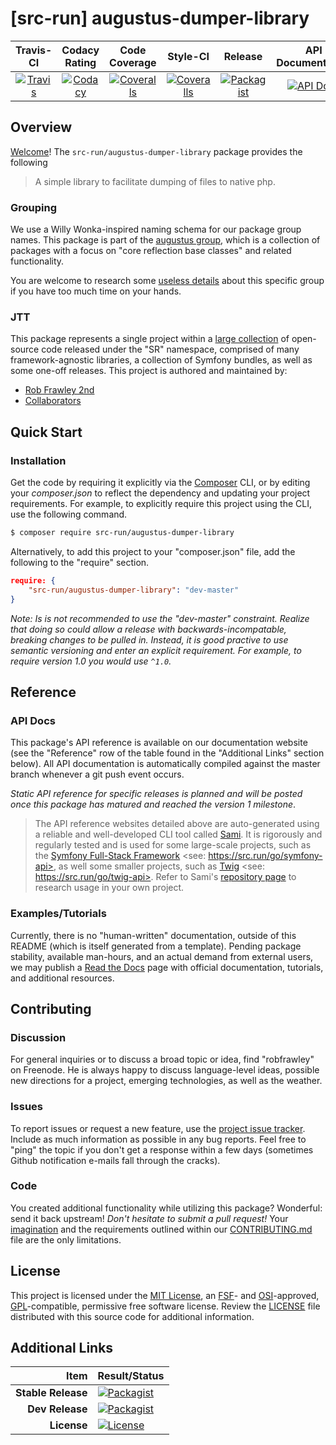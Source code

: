 
# [src-run] augustus-dumper-library

|       Travis-CI        |      Codacy Rating      |      Code Coverage      |        Style-CI         |         Release         |    API Documentation    |
|:----------------------:|:-----------------------:|:-----------------------:|:-----------------------:|:-----------------------:|:-----------------------:|
| [![Travis](https://src.run/augustus-dumper-library/travis.svg)](https://src.run/augustus-dumper-library/travis) | [![Codacy](https://src.run/augustus-dumper-library/codacy.svg)](https://src.run/augustus-dumper-library/codacy) | [![Coveralls](https://src.run/augustus-dumper-library/coveralls.svg)](https://src.run/augustus-dumper-library/coveralls) | [![Coveralls](https://src.run/augustus-dumper-library/styleci.svg)](https://src.run/augustus-dumper-library/styleci) | [![Packagist](https://src.run/augustus-dumper-library/packagist.svg)](https://src.run/augustus-dumper-library/packagist) | [![API Docs](https://src.run/augustus-dumper-library/api.svg)](https://src.run/augustus-dumper-library/api) | 


## Overview

[Welcome](https://src.run/go/readme_welcome)!
The `src-run/augustus-dumper-library` package provides the following

> A simple library to facilitate dumping of files to native php.

### Grouping

We use a Willy Wonka-inspired naming schema for our package group names. This package is part of the
[augustus group](https://src.run/augustus-dumper-library/group), which is a collection of packages with a focus
on "core reflection base classes" and related functionality.

You are welcome to research some [useless details](https://src.run/augustus-dumper-library/group_explanation)
about this specific group if you have too much time on your hands.

### JTT

This package represents a single project within a [large collection](https://src.run/go/explore) of open-source code
released under the "SR" namespace, comprised of many framework-agnostic libraries, a collection of Symfony bundles, as
well as some one-off releases. This project is authored and maintained by:

- [Rob Frawley 2nd](https://src.run/rmf)
- [Collaborators](https://src.run/augustus-dumper-library/github_collaborators)


## Quick Start

### Installation

Get the code by requiring it explicitly via the [Composer](https://getcomposer.com) CLI, or by editing your
*composer.json* to reflect the dependency and updating your project requirements. For example, to explicitly require
this project using the CLI, use the following command.

```bash
$ composer require src-run/augustus-dumper-library
```

Alternatively, to add this project to your "composer.json" file, add the following to the "require" section.

```json
require: {
	"src-run/augustus-dumper-library": "dev-master"
}
```

*Note: Is is not recommended to use the "dev-master" constraint. Realize that doing so could allow a release with
backwards-incompatable, breaking changes to be pulled in. Instead, it is good practive to use semantic versioning and
enter an explicit requirement. For example, to require version 1.0 you would use `^1.0`.*


## Reference

### API Docs

This package's API reference is available on our documentation website (see the "Reference" row of the table found in
the "Additional Links" section below). All API documentation is automatically compiled against the master branch
whenever a git push event occurs.

*Static API reference for specific releases is planned and will be posted once this package has matured and reached
the version 1 milestone*.

> The API reference websites detailed above are auto-generated using a reliable and well-developed CLI tool called
> [Sami](https://src.run/go/sami). It is rigorously and regularly tested and is used for some large-scale projects, such
> as the [Symfony Full-Stack Framework](https://src.run/go/symfony) <see: https://src.run/go/symfony-api>, as well some
> smaller projects, such as [Twig](https://src.run/go/sami-twig) <see: https://src.run/go/twig-api>. Refer to Sami's
> [repository page](https://src.run/go/sami) to research usage in your own project.

### Examples/Tutorials

Currently, there is no "human-written" documentation, outside of this README (which is itself generated from a
template). Pending package stability, available man-hours, and an actual demand from external users, we may publish
a [Read the Docs](https://src.run/go/rtd) page with official documentation, tutorials, and additional resources.


## Contributing

### Discussion

For general inquiries or to discuss a broad topic or idea, find "robfrawley" on Freenode. He is always happy to 
discuss language-level ideas, possible new directions for a project, emerging technologies, as well as the weather.

### Issues

To report issues or request a new feature, use the [project issue tracker](https://src.run/augustus-dumper-library/github_issues).
Include as much information as possible in any bug reports. Feel free to "ping" the topic if you don't get a response
within a few days (sometimes Github notification e-mails fall through the cracks).

### Code

You created additional functionality while utilizing this package? Wonderful: send it back upstream! *Don't hesitate to
submit a pull request!* Your [imagination](https://src.run/go/readme_imagination) and the requirements outlined within
our [CONTRIBUTING.md](https://src.run/augustus-dumper-library/contributing) file are the only limitations.


## License

This project is licensed under the [MIT License](https://src.run/go/mit), an [FSF](https://src.run/go/fsf)- and 
[OSI](https://src.run/go/osi)-approved, [GPL](https://src.run/go/gpl)-compatible, permissive free software license.
Review the [LICENSE](https://src.run/augustus-dumper-library/license) file distributed with this source code for additional
information.


## Additional Links

| Item               | Result/Status                                                                                                      |
|-------------------:|:-------------------------------------------------------------------------------------------------------------------|
| __Stable Release__ | [![Packagist](https://src.run/augustus-dumper-library/packagist.svg)](https://src.run/augustus-dumper-library/packagist)     |
| __Dev Release__    | [![Packagist](https://src.run/augustus-dumper-library/packagist_pre.svg)](https://src.run/augustus-dumper-library/packagist) |
| __License__        | [![License](https://src.run/augustus-dumper-library/license.svg)](https://src.run/augustus-dumper-library/license)           |

